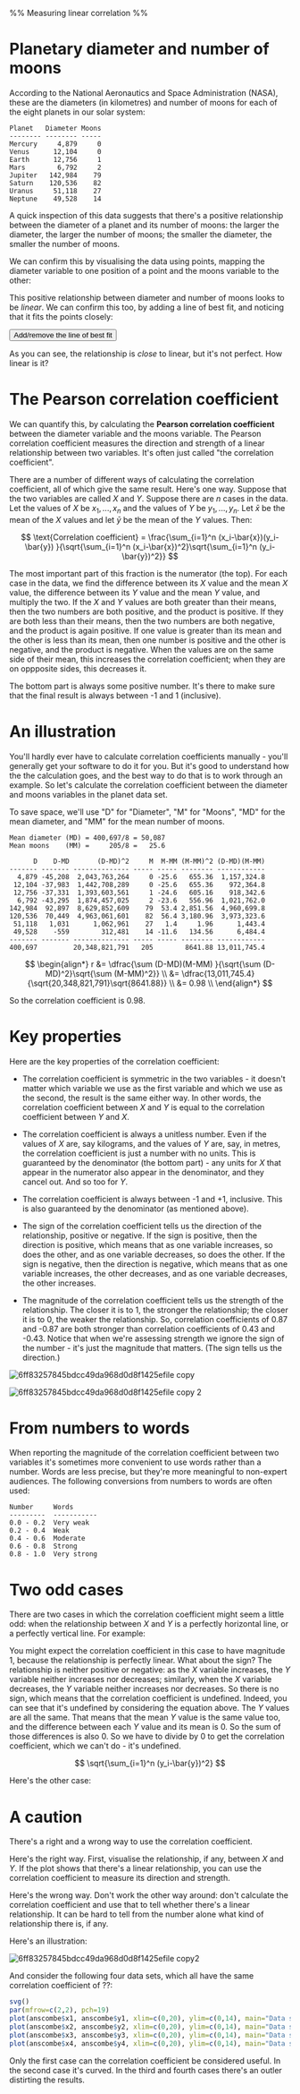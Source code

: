 %% Measuring linear correlation %%

# Planetary diameter and number of moons

According to the National Aeronautics and Space Administration (NASA), these are the diameters (in kilometres) and number of moons for each of the eight planets in our solar system:

```
Planet   Diameter Moons
-------- -------- -----
Mercury     4,879     0
Venus      12,104     0
Earth      12,756     1
Mars        6,792     2
Jupiter   142,984    79
Saturn    120,536    82
Uranus     51,118    27
Neptune    49,528    14
```

A quick inspection of this data suggests that there's a positive relationship between the diameter of a planet and its number of moons: the larger the diameter, the larger the number of moons; the smaller the diameter, the smaller the number of moons.

We can confirm this by visualising the data using points, mapping the diameter variable to one position of a point and the moons variable to the other:

<div id="moons"></div>
<script>
  let moons = Highcharts.chart("moons", {
    title: {text: "Planetary Diameter and the Number of Moons"},
    caption: {text: "Source: NASA"},
    xAxis: {min: 0, max: 150000, title: {enabled: true, text: "Diameter (km)"}, gridLineWidth: 1, tickInterval: 10000},
    yAxis: {min: 0, max: 100, title: {text: "Number of moons"}, tickInterval: 10},
    series: [{
      type: "line",
      data: [[0,-6.4],[150000,89.5]],
      marker: {radius: 0},
      visible: false,
    },{
      type: "scatter",
      marker: {symbol: "circle", radius: 7.5},
      dataLabels: {enabled: true, format: "{point.name}"},
      data: [
        {name: "Mercury", x: 4879, y: 0},
        {name: "Venus", x: 12104, y: 0},
        {name: "Earth", x: 12756, y: 1},
        {name: "Mars", x: 6792, y: 2},
        {name: "Jupiter", x: 142984, y: 79},
        {name: "Saturn", x: 120536, y: 82},
        {name: "Uranus", x: 51118, y: 27},
        {name: "Neptune", x: 49528, y: 14}
      ],
    }],
    legend: {enabled: false},
  });
</script>

This positive relationship between diameter and number of moons looks to be *linear*. We can confirm this too, by adding a line of best fit, and noticing that it fits the points closely:

<button onclick="moons.update({series: {visible: !moons.series[0].visible}})">Add/remove the line of best fit</button>

As you can see, the relationship is *close* to linear, but it's not perfect. How linear is it?

# The Pearson correlation coefficient

We can quantify this, by calculating the **Pearson correlation coefficient** between the diameter variable and the moons variable. The Pearson correlation coefficient measures the direction and strength of a linear relationship between two variables. It's often just called "the correlation coefficient". 

There are a number of different ways of calculating the correlation coefficient, all of which give the same result. Here's one way. Suppose that the two variables are called $X$ and $Y$. Suppose there are $n$ cases in the data. Let the values of $X$ be $x_1, ..., x_n$ and the values of $Y$ be $y_1, ..., y_n$. Let $\bar{x}$ be the mean of the $X$ values and let $\bar{y}$ be the mean of the $Y$ values. Then:

$$ \text{Correlation coefficient} = \frac{\sum_{i=1}^n (x_i-\bar{x})(y_i-\bar{y}) }{\sqrt{\sum_{i=1}^n (x_i-\bar{x})^2}\sqrt{\sum_{i=1}^n (y_i-\bar{y})^2}} $$

The most important part of this fraction is the numerator (the top). For each case in the data, we find the difference between its $X$ value and the mean $X$ value, the difference between its $Y$ value and the mean $Y$ value, and multiply the two. If the $X$ and $Y$ values are both greater than their means, then the two numbers are both positive, and the product is positive. If they are both less than their means, then the two numbers are both negative, and the product is again positive. If one value is greater than its mean and the other is less than its mean, then one number is positive and the other is negative, and the product is negative. When the values are on the same side of their mean, this increases the correlation coefficient; when they are on oppposite sides, this decreases it. 

The bottom part is always some positive number. It's there to make sure that the final result is always between -1 and 1 (inclusive).

# An illustration

You'll hardly ever have to calculate correlation coefficients manually - you'll generally get your software to do it for you. But it's good to understand how the the calculation goes, and the best way to do that is to work through an example. So let's calculate the correlation coefficient between the diameter and moons variables in the planet data set.

To save space, we'll use "D" for "Diameter", "M" for "Moons", "MD" for the mean diameter, and "MM" for the mean number of moons.

```
Mean diameter (MD) = 400,697/8 = 50,087
Mean moons    (MM) =     205/8 =   25.6

      D    D-MD       (D-MD)^2     M  M-MM (M-MM)^2 (D-MD)(M-MM)
------- ------- -------------- ----- ----- -------- ------------
  4,879 -45,208  2,043,763,264     0 -25.6   655.36  1,157,324.8
 12,104 -37,983  1,442,708,289     0 -25.6   655.36    972,364.8
 12,756 -37,331  1,393,603,561     1 -24.6   605.16    918,342.6 
  6,792 -43,295  1,874,457,025     2 -23.6   556.96  1,021,762.0
142,984  92,897  8,629,852,609    79  53.4 2,851.56  4,960,699.8
120,536  70,449  4,963,061,601    82  56.4 3,180.96  3,973,323.6
 51,118   1,031      1,062,961    27   1.4     1.96      1,443.4
 49,528    -559        312,481    14 -11.6   134.56      6,484.4
------- ------- -------------- ----- ----- -------- ------------
400,697         20,348,821,791   205        8641.88 13,011,745.4
```

$$ \begin{align*}
r &= \dfrac{\sum (D-MD)(M-MM) }{\sqrt{\sum (D-MD)^2}\sqrt{\sum (M-MM)^2}} \\
  &= \dfrac{13,011,745.4}{\sqrt{20,348,821,791}\sqrt{8641.88}} \\
  &= 0.98 \\
\end{align*} $$

So the correlation coefficient is 0.98.

# Key properties

Here are the key properties of the correlation coefficient:

- The correlation coefficient is symmetric in the two variables - it doesn't matter which variable we use as the first variable and which we use as the second, the result is the same either way. In other words, the correlation coefficient between $X$ and $Y$ is equal to the correlation coefficient between $Y$ and $X$.

- The correlation coefficient is always a unitless number. Even if the values of $X$ are, say kilograms, and the values of $Y$ are, say, in metres, the correlation coefficient is just a number with no units. This is guaranteed by the denominator (the bottom part) - any units for $X$ that appear in the numerator also appear in the denominator, and they cancel out. And so too for $Y$.

- The correlation coefficient is always between -1 and +1, inclusive. This is also guaranteed by the denominator (as mentioned above).

- The sign of the correlation coefficient tells us the direction of the relationship, positive or negative. If the sign is positive, then the direction is positive, which means that as one variable increases, so does the other, and as one variable decreases, so does the other. If the sign is negative, then the direction is negative, which means that as one variable increases, the other decreases, and as one variable decreases, the other increases.

- The magnitude of the correlation coefficient tells us the strength of the relationship. The closer it is to 1, the stronger the relationship; the closer it is to 0, the weaker the relationship. So, correlation coefficients of 0.87 and -0.87 are both stronger than correlation coefficients of 0.43 and -0.43. Notice that when we're assessing strength we ignore the sign of the number - it's just the magnitude that matters. (The sign tells us the direction.)

![6ff83257845bdcc49da968d0d8f1425efile copy](https://itsy.tech/sites/b166791274bd669ee752f4c34d820e8c.file.jpg)

![6ff83257845bdcc49da968d0d8f1425efile copy 2](https://itsy.tech/sites/d149110245fc6219a181fae15cf80888.file.jpg)

# From numbers to words

When reporting the magnitude of the correlation coefficient between two variables it's sometimes more convenient to use words rather than a number. Words are less precise, but they're more meaningful to non-expert audiences. The following conversions from numbers to words are often used:

```
Number     Words
---------  -----------
0.0 - 0.2  Very weak
0.2 - 0.4  Weak
0.4 - 0.6  Moderate
0.6 - 0.8  Strong
0.8 - 1.0  Very strong
```

# Two odd cases

There are two cases in which the correlation coefficient might seem a little odd: when the relationship between $X$ and $Y$ is a perfectly horizontal line, or a perfectly vertical line. For example:

<div id="hor"></div>
<script>
  Highcharts.chart("hor", {
    title: {text: "Relationship between X and Y"},
    xAxis: {title: {enabled: true, text: "X"}, gridLineWidth: 1, labels: {enabled: false}, tickInterval: 1},
    yAxis: {min: 1, max: 3, title: {text: "Y"}, gridLineWidth: 1, labels: {enabled: false}},
    series: [{
      type: "scatter",
      marker: {symbol: "circle", radius: 7.5},
      data: [[1,2],[1.5,2],[1.6,2],[2,2],[3,2],[3.5,2],[3.7,2],[5,2],[6,2],[8,2]],
    }],
    legend: {enabled: false},
  });
</script>

You might expect the correlation coefficient in this case to have magnitude 1, because the relationship is perfectly linear. What about the sign? The relationship is neither positive or negative: as the $X$ variable increases, the $Y$ variable neither increases nor decreases; similarly, when the $X$ variable decreases, the $Y$ variable neither increases nor decreases. So there is no sign, which means that the correlation coefficient is undefined. Indeed, you can see that it's undefined by considering the equation above. The $Y$ values are all the same. That means that the mean $Y$ value is the same value too, and the difference between each $Y$ value and its mean is 0. So the sum of those differences is also 0. So we have to divide by 0 to get the correlation coefficient, which we can't do - it's undefined.

$$ \sqrt{\sum_{i=1}^n (y_i-\bar{y})^2} $$

Here's the other case:

<div id="ver"></div>
<script>
  Highcharts.chart("ver", {
    chart: {inverted: true},
    title: {text: "Relationship between X and Y"},
    xAxis: {title: {enabled: true, text: "Y"}, gridLineWidth: 1, labels: {enabled: false}, tickInterval: 1},
    yAxis: {min: 1, max: 3, title: {text: "X"}, gridLineWidth: 1, labels: {enabled: false}},
    series: [{
      type: "scatter",
      marker: {symbol: "circle", radius: 7.5},
      data: [[1,2],[1.5,2],[1.6,2],[2,2],[3,2],[3.5,2],[3.7,2],[5,2],[6,2],[8,2]],
    }],
    legend: {enabled: false},
  });
</script>

# A caution

There's a right and a wrong way to use the correlation coefficient.

Here's the right way. First, visualise the relationship, if any, between $X$ and $Y$. If the plot shows that there's a linear relationship, you can use the correlation coefficient to measure its direction and strength.

Here's the wrong way. Don't work the other way around: don't calculate the correlation coefficient and use that to tell whether there's a linear relationship. It can be hard to tell from the number alone what kind of relationship there is, if any.

Here's an illustration:

![6ff83257845bdcc49da968d0d8f1425efile copy2](https://itsy.tech/sites/fceb40f2c0d550b00bf86af586e35c43.file.jpg)

And consider the following four data sets, which all have the same correlation coefficient of ??:

```r
svg()
par(mfrow=c(2,2), pch=19)
plot(anscombe$x1, anscombe$y1, xlim=c(0,20), ylim=c(0,14), main="Data set 1", xlab="x", ylab="y")
plot(anscombe$x2, anscombe$y2, xlim=c(0,20), ylim=c(0,14), main="Data set 2", xlab="x", ylab="y")
plot(anscombe$x3, anscombe$y3, xlim=c(0,20), ylim=c(0,14), main="Data set 3", xlab="x", ylab="y")
plot(anscombe$x4, anscombe$y4, xlim=c(0,20), ylim=c(0,14), main="Data set 4", xlab="x", ylab="y")
```

Only the first case can the correlation coefficient be considered useful. In the second case it's curved. In the third and fourth cases there's an outler distirting the results.